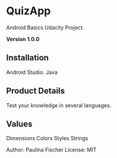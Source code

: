 # QuizApp
Android Basics Udacity Project.

**Version 1.0.0**

## Installation
Android Studio.
Java

## Product Details
Test your knowledge in several languages.

## Values
Dimensions
Colors
Styles
Strings

Author: Paulina Fischer
License: MIT


